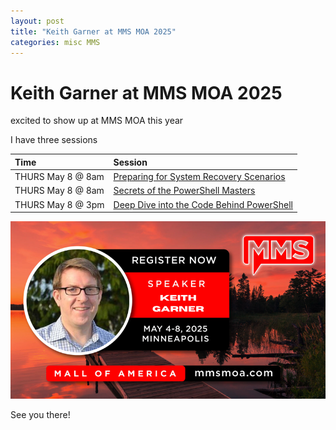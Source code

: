 ```yaml
---
layout: post
title: "Keith Garner at MMS MOA 2025"
categories: misc MMS
---
```


# Keith Garner at MMS MOA 2025

excited to show up at MMS MOA this year

I have three sessions

|Time|Session|
|:----|:----|
|THURS May 8 @ 8am| [Preparing for System Recovery Scenarios](https://mms2025atmoa.sched.com/event/1uF7p/preparing-for-system-recovery-scenarios)|
|THURS May 8 @ 8am| [Secrets of the PowerShell Masters](https://mms2025atmoa.sched.com/event/1uF81/secrets-of-the-powershell-masters)|
|THURS May 8 @ 3pm| [Deep Dive into the Code Behind PowerShell](https://mms2025atmoa.sched.com/event/1uF5w/deep-dive-into-the-code-behind-powershell)|

![Keith Garner at MMS MOA 2025](/assets/mmsmoa2025.png)

See you there!
